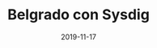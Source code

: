 ---
layout: post
category: day-by-day
date: 2019-11-17
title: Belgrado con Sysdig
image:
  thumbnail: /images/blog/thumbnails/2019-11-17-belgrado-con-sysdig.jpg
  path: /images/blog/2019-11-17-belgrado-con-sysdig.jpg
---